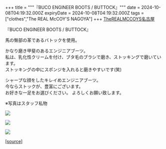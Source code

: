 +++
title = """『BUCO ENGINEER BOOTS / BUTTOCK』"""
date = 2024-10-08T04:19:32.000Z
expiryDate = 2024-10-08T04:19:32.000Z
tags = ["clothes","The REAL McCOY'S NAGOYA"]
+++
[TheREALMCCOYS名古屋](https://www.instagram.com/explore/tags/therealmccoys%E5%90%8D%E5%8F%A4%E5%B1%8B/)  
  
『BUCO ENGINEER BOOTS / BUTTOCK』  
  
馬の臀部の革であるバトックを使用。  
  
かなり磨き甲斐のあるエンジニアブーツ。  
私は、乳化性クリームを付け、ブタ毛のブラシで磨き、ストッキングで磨いています。  
ストッキングの中にスポンジを入れると磨きやすいです(笑)  
  
シャープな顔をしたキレイめエンジニアブーツ。  
今ならストックが、豊富にございます。  
お好きな一足をお選びください。 よろしくお願い致します。  
  
※写真はスタッフ私物  
  
[![](https://stat.ameba.jp/user_images/20241008/13/realmccoy-nagoya/24/30/j/o2610261015495476432.jpg)](https://stat.ameba.jp/user_images/20241008/13/realmccoy-nagoya/24/30/j/o2610261015495476432.jpg)

[![](https://stat.ameba.jp/user_images/20241008/13/realmccoy-nagoya/ed/65/j/o2108210815495476500.jpg)](https://stat.ameba.jp/user_images/20241008/13/realmccoy-nagoya/ed/65/j/o2108210815495476500.jpg)

[![](https://stat.ameba.jp/user_images/20241008/13/realmccoy-nagoya/2c/aa/j/o2861286115495476546.jpg)](https://stat.ameba.jp/user_images/20241008/13/realmccoy-nagoya/2c/aa/j/o2861286115495476546.jpg)

[[source]](https://ameblo.jp/realmccoy-nagoya/entry-12870473918.html)
